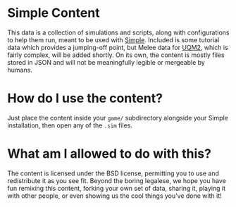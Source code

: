 # Simple Content
This data is a collection of simulations and scripts, along with configurations to help them run, meant to be used with [Simple](https://pistolshrimpgames.github.io/pages/simple/simple.html). Included is some tutorial data which provides a jumping-off point, but Melee data for [UQM2](https://pistolshrimpgames.com/uqm2/), which is fairly complex, will be added shortly. On its own, the content is mostly files stored in JSON and will not be meaningfully legible or mergeable by humans.

# How do I use the content?
Just place the content inside your `game/` subdirectory alongside your Simple installation, then open any of the `.sim` files.

# What am I allowed to do with this?
The content is licensed under the BSD license, permitting you to use and redistribute it as you see fit. Beyond the boring legalese, we hope you have fun remixing this content, forking your own set of data, sharing it, playing it with other people, or even showing us the cool things you’ve done with it!
